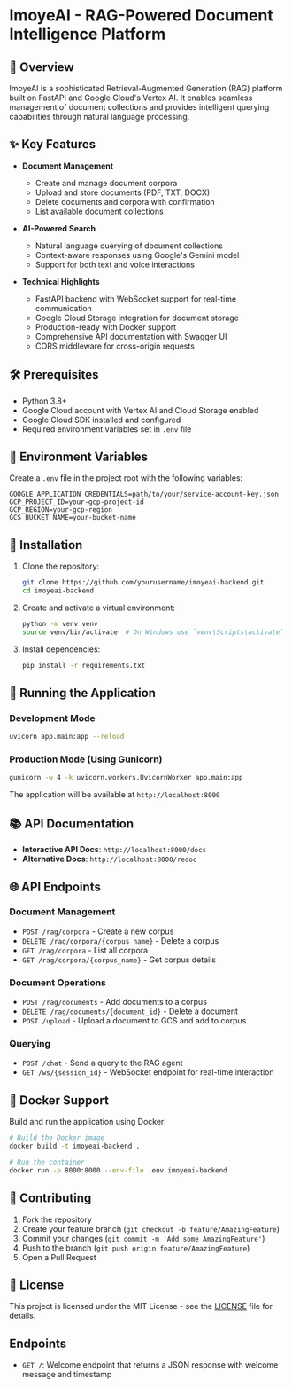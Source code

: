 # ImoyeAI - RAG-Powered Document Intelligence Platform

## 🚀 Overview
ImoyeAI is a sophisticated Retrieval-Augmented Generation (RAG) platform built on FastAPI and Google Cloud's Vertex AI. It enables seamless management of document collections and provides intelligent querying capabilities through natural language processing.

## ✨ Key Features

- **Document Management**
  - Create and manage document corpora
  - Upload and store documents (PDF, TXT, DOCX)
  - Delete documents and corpora with confirmation
  - List available document collections

- **AI-Powered Search**
  - Natural language querying of document collections
  - Context-aware responses using Google's Gemini model
  - Support for both text and voice interactions

- **Technical Highlights**
  - FastAPI backend with WebSocket support for real-time communication
  - Google Cloud Storage integration for document storage
  - Production-ready with Docker support
  - Comprehensive API documentation with Swagger UI
  - CORS middleware for cross-origin requests

## 🛠️ Prerequisites

- Python 3.8+
- Google Cloud account with Vertex AI and Cloud Storage enabled
- Google Cloud SDK installed and configured
- Required environment variables set in `.env` file

## 🔧 Environment Variables

Create a `.env` file in the project root with the following variables:

```
GOOGLE_APPLICATION_CREDENTIALS=path/to/your/service-account-key.json
GCP_PROJECT_ID=your-gcp-project-id
GCP_REGION=your-gcp-region
GCS_BUCKET_NAME=your-bucket-name
```

## 🚀 Installation

1. Clone the repository:
   ```bash
   git clone https://github.com/yourusername/imoyeai-backend.git
   cd imoyeai-backend
   ```

2. Create and activate a virtual environment:
   ```bash
   python -m venv venv
   source venv/bin/activate  # On Windows use `venv\Scripts\activate`
   ```

3. Install dependencies:
   ```bash
   pip install -r requirements.txt
   ```

## 🏃 Running the Application

### Development Mode
```bash
uvicorn app.main:app --reload
```

### Production Mode (Using Gunicorn)
```bash
gunicorn -w 4 -k uvicorn.workers.UvicornWorker app.main:app
```

The application will be available at `http://localhost:8000`

## 📚 API Documentation

- **Interactive API Docs**: `http://localhost:8000/docs`
- **Alternative Docs**: `http://localhost:8000/redoc`

## 🌐 API Endpoints

### Document Management
- `POST /rag/corpora` - Create a new corpus
- `DELETE /rag/corpora/{corpus_name}` - Delete a corpus
- `GET /rag/corpora` - List all corpora
- `GET /rag/corpora/{corpus_name}` - Get corpus details

### Document Operations
- `POST /rag/documents` - Add documents to a corpus
- `DELETE /rag/documents/{document_id}` - Delete a document
- `POST /upload` - Upload a document to GCS and add to corpus

### Querying
- `POST /chat` - Send a query to the RAG agent
- `GET /ws/{session_id}` - WebSocket endpoint for real-time interaction

## 🐳 Docker Support

Build and run the application using Docker:

```bash
# Build the Docker image
docker build -t imoyeai-backend .

# Run the container
docker run -p 8000:8000 --env-file .env imoyeai-backend
```

## 🤝 Contributing

1. Fork the repository
2. Create your feature branch (`git checkout -b feature/AmazingFeature`)
3. Commit your changes (`git commit -m 'Add some AmazingFeature'`)
4. Push to the branch (`git push origin feature/AmazingFeature`)
5. Open a Pull Request

## 📄 License

This project is licensed under the MIT License - see the [LICENSE](LICENSE) file for details.

## Endpoints

- `GET /`: Welcome endpoint that returns a JSON response with welcome message and timestamp
